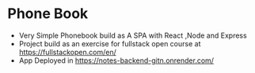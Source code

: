 # Phone Book
- Very Simple Phonebook build as A SPA with React ,Node and Express
- Project build as an exercise for fullstack open course at https://fullstackopen.com/en/
- App Deployed in https://notes-backend-gitn.onrender.com/
